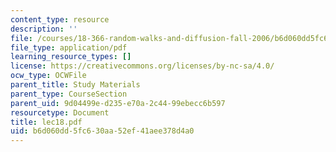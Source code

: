 ```yaml
---
content_type: resource
description: ''
file: /courses/18-366-random-walks-and-diffusion-fall-2006/b6d060dd5fc630aa52ef41aee378d4a0_lec18.pdf
file_type: application/pdf
learning_resource_types: []
license: https://creativecommons.org/licenses/by-nc-sa/4.0/
ocw_type: OCWFile
parent_title: Study Materials
parent_type: CourseSection
parent_uid: 9d04499e-d235-e70a-2c44-99ebecc6b597
resourcetype: Document
title: lec18.pdf
uid: b6d060dd-5fc6-30aa-52ef-41aee378d4a0
---
```

